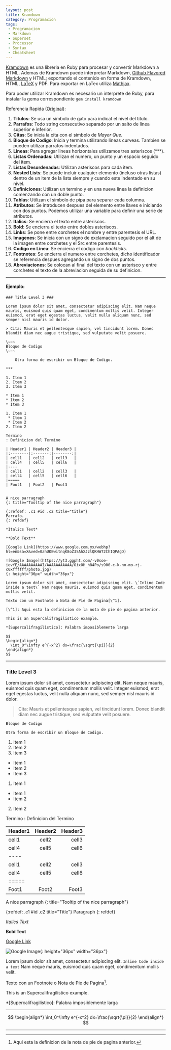```yaml
---
layout: post
title: Kramdown
category: Programacion
tags:
 - Programacion
 - Markdown
 - Superset
 - Processor
 - Syntax
 - Cheatsheet
---
```


[Kramdown](https://kramdown.gettalong.org/) es una libreria en Ruby para procesar y convertir Markdown a HTML. Ademas de Kramdown puede interpretar Markdown, [Github Flavored Markdown](https://guides.github.com/features/mastering-markdown/) y HTML; exportando el contenido en forma de Kramdown, HTML, [LaTeX](https://www.latex-project.org/) y PDF. Para exportar en LaTex utiliza [Mathjax](https://www.mathjax.org/).

Para poder utilizar Kramdown es necesario un interprete de Ruby, para instalar la gema correspondiente `gem install kramdown`

Referencia Rapida ([Original](https://kramdown.gettalong.org/quickref.html)):

1. **Titulos**: Se usa un simbolo de gato para indicat el nivel del titulo.
2. **Parrafos**: Todo string consecutivo separado por un salto de linea superior e inferior.
3. **Citas**: Se inicia la cita con el simbolo de *Mayor Que*.
4. **Bloque de Codigo**: Inicia y termina utilizando lineas curveas. Tambien se pueden utilizar parrafos indentados.
5. **Lineas**: Para agregar lineas horizontales utilizamos tres asteriscos (\*\*\*).
6. **Listas Ordenadas**: Utilizan el numero, un punto y un espacio seguido del item.
 1. **Listas Desordenadas**: Utilizan asteriscos para cada item.
 2. **Nested Lists**: Se puede incluir cualquier elemento (incluso otras listas) dentro de un item de la lista siempre y cuando este indentado en su nivel.
7. **Definiciones**: Utilizan un termino y en una nueva linea la definicion comenzando con un doble punto.
8. **Tablas**: Utilizan el simbolo de pipa para separar cada columna.
9. **Atributos**: Se introducen despues del elemento entre llaves e iniciando con dos puntos. Podemos utilizar una variable para definir una serie de atributos.
10. **Italics**: Se encierra el texto entre asteriscos.
11. **Bold**: Se encierra el texto entre dobles asteriscos.
12. **Links**: Se pone entre corchetes el nombre y entre parentesis el URL.
13. **Imagenes**: Se inicia con un signo de exclamacion seguido por el alt de la imagen entre corchetes y el Src entre parentesis.
14. **Codigo en Linea**: Se encierra el codigo con *backticks*.
15. **Footnotes**: Se encierra el numero entre corchetes, dicho identificador se referencia despues agregando un signo de dos puntos.
16. **Abreviaciones**: Se colocan al final del texto con un asterisco y entre corchetes el texto de la abreviacion seguida de su definicion.

***

#### Ejemplo: ####

~~~
### Title Level 3 ###

Lorem ipsum dolor sit amet, consectetur adipiscing elit. Nam neque mauris, euismod quis quam eget, condimentum mollis velit. Integer euismod, erat eget egestas luctus, velit nulla aliquam nunc, sed semper nisl mauris id dolor.

> Cita: Mauris et pellentesque sapien, vel tincidunt lorem. Donec blandit diam nec augue tristique, sed vulputate velit posuere. 

\~~~
Bloque de Codigo
\~~~

    Otra forma de escribir un Bloque de Codigo.

***

1. Item 1
2. Item 2
3. Item 3

* Item 1
* Item 2
* Item 3

1. Item 1
 * Item 1
 * Item 2
2. Item 2

Termino
: Definicion del Termino

| Header1 | Header2 | Header3 |
|:--------|:-------:|--------:|
| cell1   | cell2   | cell3   |
| cell4   | cell5   | cell6   |
|----
| cell1   | cell2   | cell3   |
| cell4   | cell5   | cell6   |
|=====
| Foot1   | Foot2   | Foot3


A nice parragraph
{: title="Tooltip of the nice parragraph"}

{:refdef: .c1 #id .c2 title="title"}
Parrafo.
{: refdef}

*Italics Text*

**Bold Text**

[Google Link](https://www.google.com.mx/webhp?hl=en&sa=X&ved=0ahUKEwitnqK8oZ3SAhXJzlQKHW72ChIQPAgD)

![Google Image](https://yt3.ggpht.com/-v0soe-ievYE/AAAAAAAAAAI/AAAAAAAAAAA/OixOH_h84Po/s900-c-k-no-mo-rj-c0xffffff/photo.jpg)
{: height="36px" width="36px"}

Lorem ipsum dolor sit amet, consectetur adipiscing elit. \`Inline Code inside a text\` Nam neque mauris, euismod quis quam eget, condimentum mollis velit.

Texto con un Footnote o Nota de Pie de Pagina[\^1].

[\^1]: Aqui esta la definicion de la nota de pie de pagina anterior.

This is an Supercalifragilistico example.

*[Supercalifragilistico]: Palabra imposiblemente larga

$$
\begin{align*}
  \int_0^\infty e^{-x^2} dx=\frac{\sqrt{\pi}}{2}
\end{align*}
$$

~~~

***

### Title Level 3 ###

Lorem ipsum dolor sit amet, consectetur adipiscing elit. Nam neque mauris, euismod quis quam eget, condimentum mollis velit. Integer euismod, erat eget egestas luctus, velit nulla aliquam nunc, sed semper nisl mauris id dolor.

> Cita: Mauris et pellentesque sapien, vel tincidunt lorem. Donec blandit diam nec augue tristique, sed vulputate velit posuere. 

~~~
Bloque de Codigo
~~~

    Otra forma de escribir un Bloque de Codigo.

1. Item 1
2. Item 2
3. Item 3

* Item 1
* Item 2
* Item 3

1. Item 1
 * Item 1
 * Item 2
2. Item 2

Termino
: Definicion del Termino

| Header1 | Header2 | Header3 |
|:--------|:-------:|--------:|
| cell1   | cell2   | cell3   |
| cell4   | cell5   | cell6   |
|----
| cell1   | cell2   | cell3   |
| cell4   | cell5   | cell6   |
|=====
| Foot1   | Foot2   | Foot3



A nice parragraph
{: title="Tooltip of the nice parragraph"}

{:refdef: .c1 #id .c2 title="Title"}
Paragraph
{: refdef}

*Italics Text*

**Bold Text**

[Google Link](https://www.google.com.mx/webhp?hl=en&sa=X&ved=0ahUKEwitnqK8oZ3SAhXJzlQKHW72ChIQPAgD)

![Google Image](https://yt3.ggpht.com/-v0soe-ievYE/AAAAAAAAAAI/AAAAAAAAAAA/OixOH_h84Po/s900-c-k-no-mo-rj-c0xffffff/photo.jpg){: height="36px" width="36px"}

Lorem ipsum dolor sit amet, consectetur adipiscing elit. `Inline Code inside a text` Nam neque mauris, euismod quis quam eget, condimentum mollis velit.

Texto con un Footnote o Nota de Pie de Pagina[^1].

[^1]: Aqui esta la definicion de la nota de pie de pagina anterior.

This is an Supercalifragilistico example.

*[Supercalifragilistico]: Palabra imposiblemente larga


***

$$
\begin{align*}
  \int_0^\infty e^{-x^2} dx=\frac{\sqrt{\pi}}{2}
\end{align*}
$$

***
